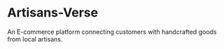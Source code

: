 # Artisans-Verse
An E-commerce platform connecting customers with handcrafted goods from local artisans.
